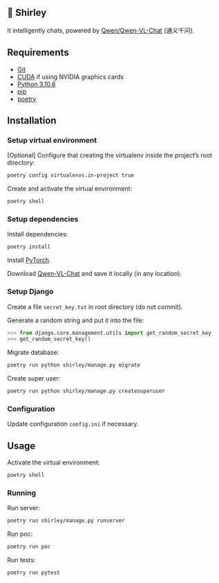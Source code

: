 ## 🦈 Shirley

It intelligently chats, powered by [Qwen/Qwen-VL-Chat](https://huggingface.co/Qwen/Qwen-VL-Chat) (通义千问).

## Requirements

- [Git](https://git-scm.com/)
- [CUDA](https://developer.nvidia.com/cuda-toolkit) if using NVIDIA graphics cards
- [Python 3.10.6](https://www.python.org/downloads/release/python-3106/)
- [pip](https://pypi.org/project/pip/)
- [poetry](https://python-poetry.org/)

## Installation

### Setup virtual environment

[Optional] Configure that creating the virtualenv inside the project’s root directory:
```bash
poetry config virtualenvs.in-project true
```

Create and activate the virtual environment:
```bash
poetry shell
```

### Setup dependencies

Install dependencies:
```bash
poetry install
```

Install [PyTorch](https://pytorch.org/get-started/locally/).

Download [Qwen-VL-Chat](https://huggingface.co/Qwen/Qwen-VL-Chat) and save it locally (in any location).

### Setup Django

Create a file `secret_key.txt` in root directory (do not commit).

Generate a random string and put it into the file:
```python
>>> from django.core.management.utils import get_random_secret_key
>>> get_random_secret_key()
```

Migrate database:
```bash
poetry run python shirley/manage.py migrate
```

Create super user:
```bash
poetry run python shirley/manage.py createsuperuser
```

### Configuration

Update configuration `config.ini` if necessary.

## Usage

Activate the virtual environment:
```bash
poetry shell
```

### Running

Run server:
```bash
poetry run shirley/manage.py runserver
```

Run poc:
```bash
poetry run poc
```

Run tests:
```bash
poetry run pytest
```
